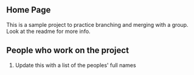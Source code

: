 ## Home Page

This is a sample project to practice branching and merging with a group. Look at the readme for more info.

## People who work on the project


1. Update this with a list of the peoples' full names 

